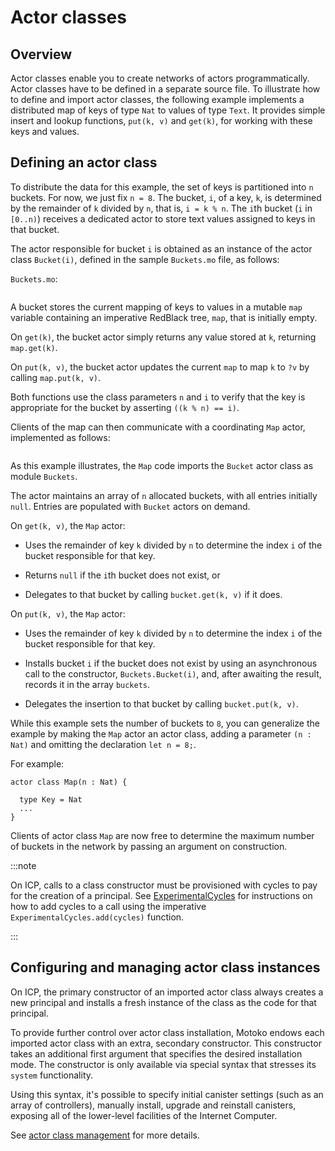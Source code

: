 # Actor classes

## Overview

Actor classes enable you to create networks of actors programmatically. Actor classes have to be defined in a separate source file. To illustrate how to define and import actor classes, the following example implements a distributed map of keys of type `Nat` to values of type `Text`. It provides simple insert and lookup functions, `put(k, v)` and `get(k)`, for working with these keys and values.

## Defining an actor class

To distribute the data for this example, the set of keys is partitioned into `n` buckets. For now, we just fix `n = 8`. The bucket, `i`, of a key, `k`, is determined by the remainder of `k` divided by `n`, that is, `i = k % n`. The `i`th bucket (`i` in `[0..n)`) receives a dedicated actor to store text values assigned to keys in that bucket.

The actor responsible for bucket `i` is obtained as an instance of the actor class `Bucket(i)`, defined in the sample `Buckets.mo` file, as follows:

`Buckets.mo`:

``` motoko name=Buckets file=../examples/Buckets.mo
```

A bucket stores the current mapping of keys to values in a mutable `map` variable containing an imperative RedBlack tree, `map`, that is initially empty.

On `get(k)`, the bucket actor simply returns any value stored at `k`, returning `map.get(k)`.

On `put(k, v)`, the bucket actor updates the current `map` to map `k` to `?v` by calling `map.put(k, v)`.

Both functions use the class parameters `n` and `i` to verify that the key is appropriate for the bucket by asserting `((k % n) == i)`.

Clients of the map can then communicate with a coordinating `Map` actor, implemented as follows:

``` motoko include=Buckets file=../examples/Map.mo
```

As this example illustrates, the `Map` code imports the `Bucket` actor class as module `Buckets`.

The actor maintains an array of `n` allocated buckets, with all entries initially `null`. Entries are populated with `Bucket` actors on demand.

On `get(k, v)`, the `Map` actor:

-   Uses the remainder of key `k` divided by `n` to determine the index `i` of the bucket responsible for that key.

-   Returns `null` if the `i`th bucket does not exist, or

-   Delegates to that bucket by calling `bucket.get(k, v)` if it does.

On `put(k, v)`, the `Map` actor:

-   Uses the remainder of key `k` divided by `n` to determine the index `i` of the bucket responsible for that key.

-   Installs bucket `i` if the bucket does not exist by using an asynchronous call to the constructor, `Buckets.Bucket(i)`, and, after awaiting the result, records it in the array `buckets`.

-   Delegates the insertion to that bucket by calling `bucket.put(k, v)`.

While this example sets the number of buckets to `8`, you can generalize the example by making the `Map` actor an actor class, adding a parameter `(n : Nat)` and omitting the declaration `let n = 8;`.

For example:

``` motoko no-repl
actor class Map(n : Nat) {

  type Key = Nat
  ...
}
```

Clients of actor class `Map` are now free to determine the maximum number of buckets in the network by passing an argument on construction.

:::note

On ICP, calls to a class constructor must be provisioned with cycles to pay for the creation of a principal. See [ExperimentalCycles](../base/ExperimentalCycles.md) for instructions on how to add cycles to a call using the imperative `ExperimentalCycles.add(cycles)` function.

:::

## Configuring and managing actor class instances

On ICP, the primary constructor of an imported actor class always creates a new principal and installs a fresh instance of the class as the code for that principal.

To provide further control over actor class installation, Motoko endows each imported actor class with an extra, secondary constructor. This constructor takes an additional first argument that specifies the desired installation mode. The constructor is only available via special syntax that stresses its `system` functionality.

Using this syntax, it's possible to specify initial canister settings (such as an array of controllers), manually install, upgrade and reinstall canisters, exposing all of the
lower-level facilities of the Internet Computer.

See [actor class management](language-manual.md#actor-class-management) for more details.

